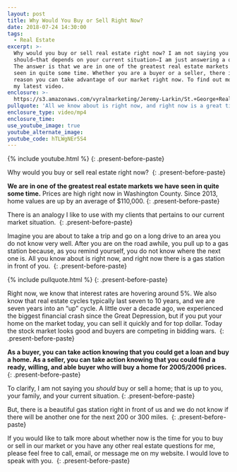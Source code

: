 ```yaml
---
layout: post
title: Why Would You Buy or Sell Right Now?
date: 2018-07-24 14:30:00
tags:
  - Real Estate
excerpt: >-
  Why would you buy or sell real estate right now? I am not saying you
  should—that depends on your current situation—I am just answering a question.
  The answer is that we are in one of the greatest real estate markets we have
  seen in quite some time. Whether you are a buyer or a seller, there is a good
  reason you can take advantage of our market right now. To find out more, watch
  my latest video.
enclosure: >-
  https://s3.amazonaws.com/vyralmarketing/Jeremy-Larkin/St.+George+Real+Estate+Agent-+Why+Buy+or+Sell+Now.mp4
pullquote: 'All we know about is right now, and right now is a great time to buy or sell.'
enclosure_type: video/mp4
enclosure_time:
use_youtube_image: true
youtube_alternate_image:
youtube_code: hTLWgNEr5S4
---
```


{% include youtube.html %}
{: .present-before-paste}

Why would you buy or sell real estate right now?&nbsp;
{: .present-before-paste}

**We are in one of the greatest real estate markets we have seen in quite some time.** Prices are high right now in Washington County. Since 2013, home values are up by an average of $110,000.
{: .present-before-paste}

There is an analogy I like to use with my clients that pertains to our current market situation.&nbsp;
{: .present-before-paste}

Imagine you are about to take a trip and go on a long drive to an area you do not know very well. After you are on the road awhile, you pull up to a gas station because, as you remind yourself, you do not know where the next one is. All you know about is right now, and right now there is a gas station in front of you.&nbsp;
{: .present-before-paste}

{% include pullquote.html %}
{: .present-before-paste}

Right now, we know that interest rates are hovering around 5%. We also know that real estate cycles typically last seven to 10 years, and we are seven years into an “up” cycle. A little over a decade ago, we experienced the biggest financial crash since the Great Depression, but if you put your home on the market today, you can sell it quickly and for top dollar. Today the stock market looks good and buyers are competing in bidding wars.&nbsp;
{: .present-before-paste}

**As a buyer, you can take action knowing that you could get a loan and buy a home. As a seller, you can take action knowing that you could find a ready, willing, and able buyer who will buy a home for 2005/2006 prices.&nbsp;**
{: .present-before-paste}

To clarify, I am not saying you *should* buy or sell a home; that is up to you, your family, and your current situation.
{: .present-before-paste}

But, there is a beautiful gas station right in front of us and we do not know if there will be another one for the next 200 or 300 miles.&nbsp;
{: .present-before-paste}

If you would like to talk more about whether now is the time for you to buy or sell in our market or you have any other real estate questions for me, please feel free to call, email, or message me on my website. I would love to speak with you.&nbsp;
{: .present-before-paste}